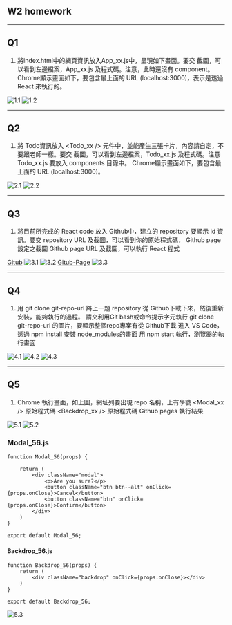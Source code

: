 ## W2 homework

---

## Q1
1.  將index.html中的網頁資訊放入App_xx.js中，呈現如下畫面。要交
截圖，可以看到左邊檔案，App_xx.js 及程式碼。注意，此時還沒有 <Todo /> component。
Chrome顯示畫面如下，要包含最上面的 URL (localhost:3000)，表示是透過React 來執行的。

![1.1](./pic/擷取1.png)
![1.2](./pic/擷取2.png)

---

## Q2
1. 將 Todo資訊放入 <Todo_xx /> 元件中，並能產生三張卡片，內容請自定，不要跟老師一樣。要交
截圖，可以看到左邊檔案，Todo_xx.js 及程式碼。注意 Todo_xx.js 要放入 components 目錄中。
Chrome顯示畫面如下，要包含最上面的 URL (localhost:3000)。

![2.1](./pic/擷取3.png)
![2.2](./pic/擷取4.png)

---

## Q3
1. 將目前所完成的 React code 放入 Github中，建立的 repository 要顯示 id 資訊。要交
repository URL 及截圖，可以看到你的原始程式碼，
Github page 設定之截圖
Github page URL 及截圖，可以執行 React 程式

[Gitub](https://github.com/BillyLee720/1101-209410256-todo)
![3.1](./pic/擷取5.png)
![3.2](./pic/擷取6.png)
[Gitub-Page](https://billylee720.github.io/1101-209410256-todo/)
![3.3](./pic/擷取7.png)

---

## Q4
1. 用 git clone git-repo-url 將上一題 repository 從 Github下載下來，然後重新安裝，能夠執行的過程。
請交利用Git bash或命令提示字元執行  git clone  git-repo-url 的圖片，要顯示整個repo專案有從 Github下載
進入  VS Code，透過 npm install 安裝 node_modules的畫面
用 npm start 執行，瀏覽器的執行畫面

![4.1](./pic/擷取8.png)
![4.2](./pic/擷取9.png)
![4.3](./pic/擷取10.png)

---

## Q5
1. Chrome 執行畫面，如上圖，網址列要出現 repo 名稱，上有學號
<Modal_xx /> 原始程式碼
<Backdrop_xx /> 原始程式碼
Github pages 執行結果

![5.1](./pic/擷取12.png)
![5.2](./pic/擷取11.png)

### Modal_56.js
```
function Modal_56(props) {

    return (
        <div className="modal">
            <p>Are you sure?</p>
            <button className="btn btn--alt" onClick={props.onClose}>Cancel</button>
            <button className="btn" onClick={props.onClose}>Confirm</button>
        </div>
    )
}

export default Modal_56;
```

#### Backdrop_56.js

```
function Backdrop_56(props) {
    return (
        <div className="backdrop" onClick={props.onClose}></div>
    )
}

export default Backdrop_56;
```

![5.3](./pic/擷取13.png)